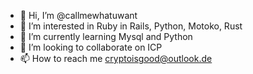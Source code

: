 - 👋 Hi, I’m @callmewhatuwant
- 👀 I’m interested in Ruby in Rails, Python, Motoko, Rust
- 🌱 I’m currently learning Mysql and Python
- 💞️ I’m looking to collaborate on ICP
- 📫 How to reach me cryptoisgood@outlook.de

<!---
callmewhatuwant/callmewhatuwant is a ✨ special ✨ repository because its `README.md` (this file) appears on your GitHub profile.
You can click the Preview link to take a look at your changes.
--->
